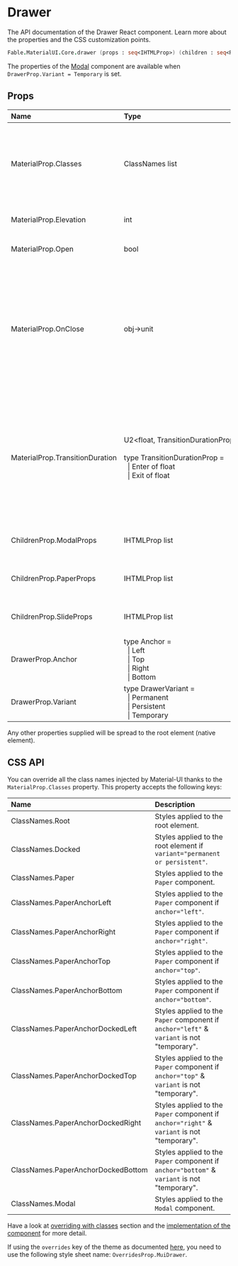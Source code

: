 # Drawer

<p class="description">The API documentation of the Drawer React component. Learn more about the properties and the CSS customization points.</p>

```fsharp
Fable.MaterialUI.Core.drawer (props : seq<IHTMLProp>) (children : seq<ReactElement>) : ReactElement
```

The properties of the [Modal](#/api/modal) component are available
when `DrawerProp.Variant = Temporary` is set.

## Props

| Name | Type | Default | Description |
|:-----|:-----|:--------|:------------|
| <span class="prop-name">MaterialProp.Classes</span> | <span class="prop-type">ClassNames list</span> |   | Override or extend the styles applied to the component.  See CSS API below for more details.  |
| <span class="prop-name">MaterialProp.Elevation</span> | <span class="prop-type">int</span> | <span class="prop-default">16</span> | The elevation of the drawer. |
| <span class="prop-name">MaterialProp.Open</span> | <span class="prop-type">bool</span> | <span class="prop-default">false</span> | If `true`, the drawer is open. |
| <span class="prop-name">MaterialProp.OnClose</span> | <span class="prop-type">obj->unit</span> |   | Callback fired when the component requests to be closed.<br><br>**Signature:**<br>`(event : obj) -> unit`<br>*event:* The event source of the callback |
| <span class="prop-name">MaterialProp.TransitionDuration</span> | <span class="prop-type">U2&lt;float,&nbsp;TransitionDurationProp&nbsp;list&gt;<br><br>type&nbsp;TransitionDurationProp&nbsp;=<br>&nbsp;&nbsp;&#124;&nbsp;Enter&nbsp;of&nbsp;float<br>&nbsp;&nbsp;&#124;&nbsp;Exit&nbsp;of&nbsp;float<br></span> | <span class="prop-default">{ enter: duration.enteringScreen, exit: duration.leavingScreen }</span> | The duration for the transition, in milliseconds. You may specify a single timeout for all transitions, or individually with an object. |
| <span class="prop-name">ChildrenProp.ModalProps</span> | <span class="prop-type">IHTMLProp list</span> |   | Properties applied to the [`Modal`](#/api/modal) element. |
| <span class="prop-name">ChildrenProp.PaperProps</span> | <span class="prop-type">IHTMLProp list</span> |   | Properties applied to the [`Paper`](#/api/paper) element. |
| <span class="prop-name">ChildrenProp.SlideProps</span> | <span class="prop-type">IHTMLProp list</span> |   | Properties applied to the [`Slide`](#/api/slide) element. |
| <span class="prop-name">DrawerProp.Anchor</span> | <span class="prop-type">type&nbsp;Anchor&nbsp;=<br>&nbsp;&nbsp;&#124;&nbsp;Left<br>&nbsp;&nbsp;&#124;&nbsp;Top<br>&nbsp;&nbsp;&#124;&nbsp;Right<br>&nbsp;&nbsp;&#124;&nbsp;Bottom<br></span> | <span class="prop-default">Anchor.Left</span> | Side from which the drawer will appear. |
| <span class="prop-name">DrawerProp.Variant</span> | <span class="prop-type">type&nbsp;DrawerVariant&nbsp;=<br>&nbsp;&nbsp;&#124;&nbsp;Permanent<br>&nbsp;&nbsp;&#124;&nbsp;Persistent<br>&nbsp;&nbsp;&#124;&nbsp;Temporary<br></span> | <span class="prop-default">DrawerVariant.Temporary</span> | The variant to use. |

Any other properties supplied will be spread to the root element (native element).

## CSS API

You can override all the class names injected by Material-UI thanks to the `MaterialProp.Classes` property.
This property accepts the following keys:


| Name | Description |
|:-----|:------------|
| <span class="prop-name">ClassNames.Root</span> | Styles applied to the root element.
| <span class="prop-name">ClassNames.Docked</span> | Styles applied to the root element if `variant="permanent or persistent"`.
| <span class="prop-name">ClassNames.Paper</span> | Styles applied to the `Paper` component.
| <span class="prop-name">ClassNames.PaperAnchorLeft</span> | Styles applied to the `Paper` component if `anchor="left"`.
| <span class="prop-name">ClassNames.PaperAnchorRight</span> | Styles applied to the `Paper` component if `anchor="right"`.
| <span class="prop-name">ClassNames.PaperAnchorTop</span> | Styles applied to the `Paper` component if `anchor="top"`.
| <span class="prop-name">ClassNames.PaperAnchorBottom</span> | Styles applied to the `Paper` component if `anchor="bottom"`.
| <span class="prop-name">ClassNames.PaperAnchorDockedLeft</span> | Styles applied to the `Paper` component if `anchor="left"` & `variant` is not "temporary".
| <span class="prop-name">ClassNames.PaperAnchorDockedTop</span> | Styles applied to the `Paper` component if `anchor="top"` & `variant` is not "temporary".
| <span class="prop-name">ClassNames.PaperAnchorDockedRight</span> | Styles applied to the `Paper` component if `anchor="right"` & `variant` is not "temporary".
| <span class="prop-name">ClassNames.PaperAnchorDockedBottom</span> | Styles applied to the `Paper` component if `anchor="bottom"` & `variant` is not "temporary".
| <span class="prop-name">ClassNames.Modal</span> | Styles applied to the `Modal` component.

Have a look at [overriding with classes](#/customization/overrides) section
and the [implementation of the component](https://github.com/mui-org/material-ui/tree/master/packages/material-ui/src/Drawer/Drawer.js)
for more detail.

If using the `overrides` key of the theme as documented
[here](#/customization/themes),
you need to use the following style sheet name: `OverridesProp.MuiDrawer`.

<!--## Demos-->

<!--- [Drawers](/demos/drawers/)-->

